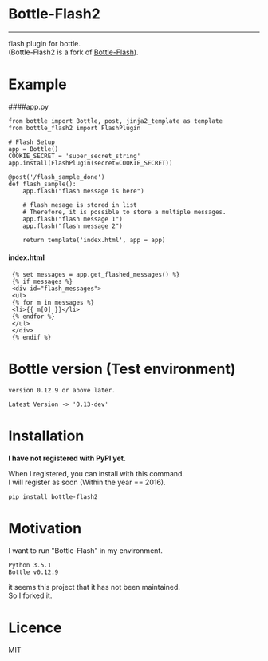 # Bottle-Flash2----flash plugin for bottle.<br>(Bottle-Flash2 is a fork of [Bottle-Flash](https://pypi.python.org/pypi/bottle-flash/)).# Example

####app.py
~~~~
from bottle import Bottle, post, jinja2_template as template
from bottle_flash2 import FlashPlugin

# Flash Setup
app = Bottle()
COOKIE_SECRET = 'super_secret_string'
app.install(FlashPlugin(secret=COOKIE_SECRET))

@post('/flash_sample_done')
def flash_sample():
    app.flash("flash message is here")
    
    # flash mesage is stored in list
    # Therefore, it is possible to store a multiple messages.
    app.flash("flash message 1")
    app.flash("flash message 2")
        
    return template('index.html', app = app)
~~~~#### index.html
~~~~
 {% set messages = app.get_flashed_messages() %}
 {% if messages %}
 <div id="flash_messages">
 <ul>
 {% for m in messages %}
 <li>{{ m[0] }}</li>
 {% endfor %}
 </ul>
 </div>
 {% endif %}~~~~# Bottle version (Test environment)

	version 0.12.9 or above later.
	Latest Version -> '0.13-dev'
# Installation
**I have not registered with PyPI yet.**<br>
When I registered, you can install with this command.<br>
I will register as soon (Within the year == 2016).
	pip install bottle-flash2


# Motivation

I want to run "Bottle-Flash" in my environment.<br>

	Python 3.5.1	Bottle v0.12.9

it seems this project that it has not been maintained.<br>
So I forked it.

# Licence

MIT